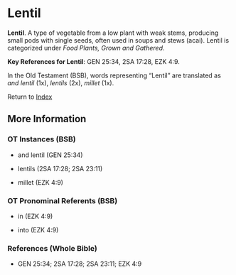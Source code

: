 # Lentil
**Lentil**. 
A type of vegetable from a low plant with weak stems, producing small pods with single seeds, often used in soups and stews (acai). 
Lentil is categorized under _Food Plants, Grown and Gathered_. 


**Key References for Lentil**: 
GEN 25:34, 2SA 17:28, EZK 4:9. 


In the Old Testament (BSB), words representing “Lentil” are translated as 
*and lentil* (1x), *lentils* (2x), *millet* (1x). 




Return to [Index](00-Index.md)

## More Information

### OT Instances (BSB)

* and lentil (GEN 25:34)

* lentils (2SA 17:28; 2SA 23:11)

* millet (EZK 4:9)



### OT Pronominal Referents (BSB)

* in (EZK 4:9)

* into (EZK 4:9)



### References (Whole Bible)

* GEN 25:34; 2SA 17:28; 2SA 23:11; EZK 4:9



